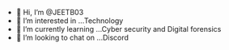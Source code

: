 - 👋 Hi, I’m @JEETB03
- 👀 I’m interested in ...Technology
- 🌱 I’m currently learning ...Cyber security and Digital forensics
- 💞️ I’m looking to chat on ...Discord


<!---
JEETB03/JEETB03 is a ✨ special ✨ repository because its `README.md` (this file) appears on your GitHub profile.
You can click the Preview link to take a look at your changes.
--->
